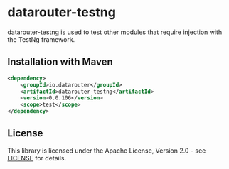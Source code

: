 # datarouter-testng

datarouter-testng is used to test other modules that require injection with the TestNg framework.

## Installation with Maven

```xml
<dependency>
	<groupId>io.datarouter</groupId>
	<artifactId>datarouter-testng</artifactId>
	<version>0.0.106</version>
	<scope>test</scope>
</dependency>
```

## License

This library is licensed under the Apache License, Version 2.0 - see [LICENSE](../LICENSE) for details.
